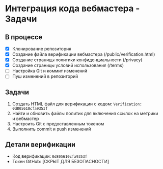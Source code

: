 # Интеграция кода вебмастера - Задачи

## В процессе
- [x] Клонирование репозитория
- [x] Создание файла верификации вебмастера (/public/verification.html)
- [x] Создание страницы политики конфиденциальности (/privacy)
- [x] Создание страницы условий использования (/terms)
- [ ] Настройка Git и коммит изменений
- [ ] Пуш изменений в репозиторий

## Задачи
1. Создать HTML файл для верификации с кодом: `Verification: 0d805610cfa9353f`
2. Найти и обновить файлы политик для включения ссылок на метрики и вебмастер
3. Настроить Git с предоставленным токеном
4. Выполнить commit и push изменений

## Детали верификации
- Код верификации: `0d805610cfa9353f`
- Токен GitHub: [СКРЫТ ДЛЯ БЕЗОПАСНОСТИ]
